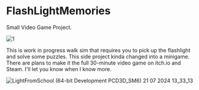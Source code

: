 # FlashLightMemories
 Small Video Game Project.

![1](https://github.com/user-attachments/assets/9481d8da-5ac5-4e4e-99ce-41a140f40048)

This is work in progress walk sim that requires you to pick up the flashlight and solve some puzzles. This side project kinda changed into a minigame. There are plans to make it the full 30-minute video game on itch.io and Steam. I'll let you know when I know more.

![LightFromSchool (64-bit Development PCD3D_SM6)  21 07 2024 13_33_13](https://github.com/user-attachments/assets/c523e761-6be9-4435-b274-ff4b34f7cc25)
